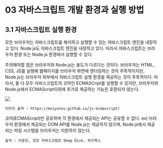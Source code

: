 # 03 자바스크립트 개발 환경과 실행 방법

## 3.1 자바스크립트 실행 환경

모든 브라우저는 자바스크립트를 해석하고 실행할 수 있는 자바스크립트 엔진을 내장하고 있다. Node.js도 자바스크립트 엔진을 내장하고 있다. 따라서 자바스크립트는 브라우저 환경 또는 Node.js 환경에서 실행할 수 있다.

주의해야할 점은 브라우저와 Node.js는 용도가 다르다는 것이다. 브라우저는 HTML, CSS, JS를 실행해 웹페이지를 브라우저 화면에 렌더링하는 것이 주목적이지만, Node.js는 브러우저 외부에서 자바스크립트 실행 환경을 제공하는 것이 주목적이다. 따라서, 둘 다 모두 자바스크립트의 코어인 ECMASCript를 실행할 수 있지만, 브라우저와 Node.js에서 ECMAScript이외에 추가로 제공하는 기능은 호환되지 않는다.

![](https://velog.velcdn.com/images/wlals4264/post/cc208746-c66f-4b7a-a773-6e67f82b12a5/image.png)

```
이미지 출처 : https://mniyunsu.github.io/js-ecmascript/
```

코어(ECMAScript)만 공유하며 각 환경에서 제공되는 API는 공유할 수 없다.
ex) 브라우저 환경에서 제공되는 DOM API를 Node.js는 제공하지 않으며, Node.js에서 제공되는 파일 시스템을 브라우저는 지원하지 않는다.

```
출처 : 이웅모, 모던 자바스크립트 Deep Dive, 위키북스
```
